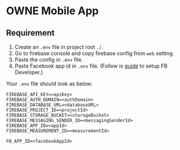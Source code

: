 # OWNE Mobile App

## Requirement
1. Create an `.env` file in project root `./`.
2. Go to firebase console and copy firebase config from `web` setting.
3. Paste the config in `.env` file.
4. Paste Facebook app id in `.env` file. (Follow is [guide](https://docs.expo.io/versions/latest/sdk/facebook/) to setup FB Developer.)

Your `.env` file should look as below:
```
FIREBASE_API_KEY=<apiKey>
FIREBASE_AUTH_DOMAIN=<authDomain>
FIREBASE_DATABASE_URL=<databaseURL>
FIREBASE_PROJECT_ID=<projectId>
FIREBASE_STORAGE_BUCKET=<storageBucket>
FIREBASE_MESSAGING_SENDER_ID=<messagingSenderId>
FIREBASE_APP_ID=<appId>
FIREBASE_MEASUREMENT_ID=<measurementId>

FB_APP_ID=<facebookAppId>
```